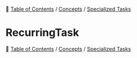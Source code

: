 🔖 [Table of Contents](../../README.md) / [Concepts](../README.md) / [Specialized Tasks](README.md)

# RecurringTask

🔖 [Table of Contents](../../README.md) / [Concepts](../README.md) / [Specialized Tasks](README.md)
